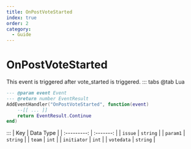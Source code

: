```yaml
---
title: OnPostVoteStarted
index: true
order: 2
category:
  - Guide
---
```


# OnPostVoteStarted
This event is triggered after vote_started is triggered.
::: tabs
@tab Lua
```lua
--- @param event Event
--- @return number EventResult
AddEventHandler("OnPostVoteStarted", function(event)
    --[[ ... ]]
    return EventResult.Continue
end)
```

:::
|     Key     | Data Type |
| :---------: | :-------: |
|   `issue`   |  `string` |
|   `param1`  |  `string` |
|    `team`   |   `int`   |
| `initiator` |   `int`   |
|  `votedata` |  `string` |